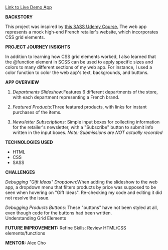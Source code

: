 <a href="https://chotimmysf.github.io/clothingstore/">Link to Live Demo App</a>

<b>BACKSTORY</b>

This project was inspired by <a href="https://www.udemy.com/course/sass-the-complete-sass-course-css-preprocessor/learn/lecture/13474292#overview">this SASS Udemy Course.</a>
The web app represents a mock high-end French retailer's website, which incorporates CSS grid elements.

<b>PROJECT JOURNEY INSIGHTS</b>

In addition to learning how CSS grid elements worked, I also learned that the @function element in SCSS can be used to apply specific sizes and colors to many different sections of my web app. For instance, I used a color function to color the web app's text, backgrounds, and buttons.

<b>APP OVERVIEW</b>

1. <i>Departments Slideshow:</i>Features 6 different departments of the store, with each department representing a French brand.

2. <i>Featured Products:</i>Three featured products, with links for instant purchases of the items.

3. <i>Newsletter Subscriptions:</i> Simple input boxes for collecting information for the retailer's newsletter, with a "Subscribe" button to submit info written in the input boxes. <i>Note: Submissions are NOT actually recorded</i>

<b>TECHNOLOGIES USED</b>
<ul>
<li> HTML</li>
<li> CSS </li>
<li> SASS </li>
</ul>

<b>CHALLENGES</b>

<i>Debugging "Gift Ideas" Dropdown:</i>When adding the slideshow to the web app, a dropdown menu that filters products by price was supposed to be seen when hovering on "Gift Ideas". Re-checking my code and editing it did not resolve the issue.

<i>Debugging Products Buttons:</i> These "buttons" have not been styled at all, even though code for the buttons had been written.  
Understanding Grid Elements

<b>FUTURE IMPROVEMENT:</b>
Refine Skills: Review HTML/CSS elements/functions

<b>MENTOR:</b> Alex Cho
